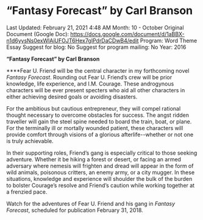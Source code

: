 # “Fantasy Forecast” by Carl Branson

Last Updated: February 21, 2021 4:48 AM
Month: 10 - October
Original Document (Google Doc): https://docs.google.com/document/d/1aBBX-n1d6yysNs0exWlAiUFOJT6Hex7gIPdrDaCDwB4/edit
Program: Word Theme Essay
Suggest for blog: No
Suggest for program mailing: No
Year: 2016

**“Fantasy Forecast” by Carl Branson**

****Fear U. Friend will be the central character in my forthcoming novel *Fantasy Forecast*. Rounding out Fear U. Friend’s crew will be prior knowledge, life experience, and I.M. Courage. These androgynous characters will be ever present specters who aid all other characters in either achieving desired goals or avoiding disasters.

For the ambitious but cautious entrepreneur, they will compel rational thought necessary to overcome obstacles for success. The angst ridden traveller will gain the steel spine needed to board the train, boat, or plane. For the terminally ill or mortally wounded patient, these characters will provide comfort through visions of a glorious afterlife--whether or not one is truly achievable.

In their supporting roles, Friend’s gang is especially critical to those seeking adventure. Whether it be hiking a forest or desert, or facing an armed adversary where nemesis will frighten and dread will appear in the form of wild animals, poisonous critters, an enemy army, or a city mugger. In these situations, knowledge and experience will shoulder the bulk of the burden to bolster Courage’s resolve and Friend’s caution while working together at a frenzied pace.

Watch for the adventures of Fear U. Friend and his gang in *Fantasy Forecast*, scheduled for publication February 31, 2018.
